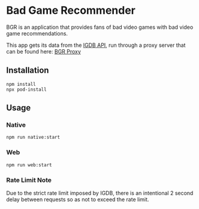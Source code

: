 # Bad Game Recommender
BGR is an application that provides fans of bad video games with bad video game recommendations.

This app gets its data from the [IGDB API](https://api-docs.igdb.com/#about), run through a proxy server that can be found here: [BGR Proxy](https://github.com/DominicMonares/bgr-proxy)

## Installation
```
npm install
npx pod-install
```

## Usage
### Native
```
npm run native:start
```

### Web
```
npm run web:start
```

### Rate Limit Note
Due to the strict rate limit imposed by IGDB, there is an intentional 2 second delay between requests so as not to exceed the rate limit.
